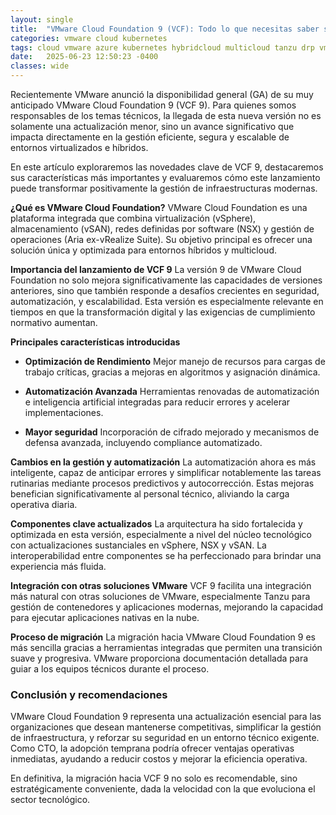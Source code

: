 ```yaml
---
layout: single
title:  "VMware Cloud Foundation 9 (VCF): Todo lo que necesitas saber sobre la nueva versión"
categories: vmware cloud kubernetes
tags: cloud vmware azure kubernetes hybridcloud multicloud tanzu drp vmconaws nsx vrealize sddc gcp aria devops vcf
date:   2025-06-23 12:50:23 -0400
classes: wide
---
```


Recientemente VMware anunció la disponibilidad general (GA) de su muy anticipado VMware Cloud Foundation 9 (VCF 9). Para quienes somos responsables de los temas técnicos, la llegada de esta nueva versión no es solamente una actualización menor, sino un avance significativo que impacta directamente en la gestión eficiente, segura y escalable de entornos virtualizados e híbridos.

En este artículo exploraremos las novedades clave de VCF 9, destacaremos sus características más importantes y evaluaremos cómo este lanzamiento puede transformar positivamente la gestión de infraestructuras modernas.

**¿Qué es VMware Cloud Foundation?**
VMware Cloud Foundation es una plataforma integrada que combina virtualización (vSphere), almacenamiento (vSAN), redes definidas por software (NSX) y gestión de operaciones (Aria ex-vRealize Suite). Su objetivo principal es ofrecer una solución única y optimizada para entornos híbridos y multicloud.

**Importancia del lanzamiento de VCF 9**
La versión 9 de VMware Cloud Foundation no solo mejora significativamente las capacidades de versiones anteriores, sino que también responde a desafíos crecientes en seguridad, automatización, y escalabilidad. Esta versión es especialmente relevante en tiempos en que la transformación digital y las exigencias de cumplimiento normativo aumentan.

**Principales características introducidas**

- **Optimización de Rendimiento** 
  Mejor manejo de recursos para cargas de trabajo críticas, gracias a mejoras en algoritmos y asignación dinámica.

- **Automatización Avanzada**
  Herramientas renovadas de automatización e inteligencia artificial integradas para reducir errores y acelerar implementaciones.

- **Mayor seguridad**
  Incorporación de cifrado mejorado y mecanismos de defensa avanzada, incluyendo compliance automatizado.

**Cambios en la gestión y automatización**
La automatización ahora es más inteligente, capaz de anticipar errores y simplificar notablemente las tareas rutinarias mediante procesos predictivos y autocorrección. Estas mejoras benefician significativamente al personal técnico, aliviando la carga operativa diaria.

**Componentes clave actualizados**
La arquitectura ha sido fortalecida y optimizada en esta versión, especialmente a nivel del núcleo tecnológico con actualizaciones sustanciales en vSphere, NSX y vSAN. La interoperabilidad entre componentes se ha perfeccionado para brindar una experiencia más fluida.

**Integración con otras soluciones VMware**
VCF 9 facilita una integración más natural con otras soluciones de VMware, especialmente Tanzu para gestión de contenedores y aplicaciones modernas, mejorando la capacidad para ejecutar aplicaciones nativas en la nube.

**Proceso de migración**
La migración hacia VMware Cloud Foundation 9 es más sencilla gracias a herramientas integradas que permiten una transición suave y progresiva. VMware proporciona documentación detallada para guiar a los equipos técnicos durante el proceso.


### Conclusión y recomendaciones

VMware Cloud Foundation 9 representa una actualización esencial para las organizaciones que desean mantenerse competitivas, simplificar la gestión de infraestructura, y reforzar su seguridad en un entorno técnico exigente. Como CTO, la adopción temprana podría ofrecer ventajas operativas inmediatas, ayudando a reducir costos y mejorar la eficiencia operativa.

En definitiva, la migración hacia VCF 9 no solo es recomendable, sino estratégicamente conveniente, dada la velocidad con la que evoluciona el sector tecnológico.